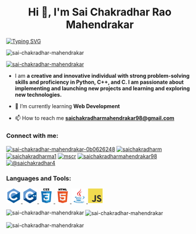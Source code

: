 <h1 align="center">Hi 👋, I'm Sai Chakradhar Rao Mahendrakar</h1>
<a href="https://git.io/typing-svg"><img src="https://readme-typing-svg.herokuapp.com?font=Fira+Code&weight=700&size=23&pause=1000&color=000000&width=435&lines=Sai+Chakradhar+Rao+Mahendrakar;Computer+Science+Engineer" alt="Typing SVG" /></a>
<p align="left"> <img src="https://komarev.com/ghpvc/?username=sai-chakradhar-mahendrakar&label=Profile%20views&color=20a2f3&style=flat" alt="sai-chakradhar-mahendrakar" /> </p>

<p align="left"> <a href="https://github.com/ryo-ma/github-profile-trophy"><img src="https://github-profile-trophy.vercel.app/?username=sai-chakradhar-mahendrakar" alt="sai-chakradhar-mahendrakar" /></a> </p>

- I am **a creative and innovative individual with strong problem-solving skills and proficiency in Python, C++, and C. I am passionate about implementing and launching new projects and learning and exploring new technologies.**

- 🌱 I’m currently learning **Web Development**

- 📫 How to reach me **saichakradharmahendrakar98@gmail.com**

<h3 align="left">Connect with me:</h3>
<p align="left">
<a href="https://linkedin.com/in/sai-chakradhar-mahendrakar-0b0626248" target="blank"><img align="center" src="https://raw.githubusercontent.com/rahuldkjain/github-profile-readme-generator/master/src/images/icons/Social/linked-in-alt.svg" alt="sai-chakradhar-mahendrakar-0b0626248" height="30" width="40" /></a>
<a href="https://www.codechef.com/users/saichakradharm" target="blank"><img align="center" src="https://cdn.jsdelivr.net/npm/simple-icons@3.1.0/icons/codechef.svg" alt="saichakradharm" height="30" width="40" /></a>
<a href="https://www.hackerrank.com/saichakradharma1" target="blank"><img align="center" src="https://raw.githubusercontent.com/rahuldkjain/github-profile-readme-generator/master/src/images/icons/Social/hackerrank.svg" alt="saichakradharma1" height="30" width="40" /></a>
<a href="https://codeforces.com/profile/mscr" target="blank"><img align="center" src="https://raw.githubusercontent.com/rahuldkjain/github-profile-readme-generator/master/src/images/icons/Social/codeforces.svg" alt="mscr" height="30" width="40" /></a>
<a href="https://www.leetcode.com/saichakradharmahendrakar98" target="blank"><img align="center" src="https://raw.githubusercontent.com/rahuldkjain/github-profile-readme-generator/master/src/images/icons/Social/leet-code.svg" alt="saichakradharmahendrakar98" height="30" width="40" /></a>
<a href="https://www.hackerearth.com/@saichakradhar4" target="blank"><img align="center" src="https://raw.githubusercontent.com/rahuldkjain/github-profile-readme-generator/master/src/images/icons/Social/hackerearth.svg" alt="@saichakradhar4" height="30" width="40" /></a>
</p>

<h3 align="left">Languages and Tools:</h3>
<p align="left"> <a href="https://www.cprogramming.com/" target="_blank" rel="noreferrer"> <img src="https://raw.githubusercontent.com/devicons/devicon/master/icons/c/c-original.svg" alt="c" width="40" height="40"/> </a> <a href="https://www.w3schools.com/cpp/" target="_blank" rel="noreferrer"> <img src="https://raw.githubusercontent.com/devicons/devicon/master/icons/cplusplus/cplusplus-original.svg" alt="cplusplus" width="40" height="40"/> </a> <a href="https://www.w3schools.com/css/" target="_blank" rel="noreferrer"> <img src="https://raw.githubusercontent.com/devicons/devicon/master/icons/css3/css3-original-wordmark.svg" alt="css3" width="40" height="40"/> </a> <a href="https://www.w3.org/html/" target="_blank" rel="noreferrer"> <img src="https://raw.githubusercontent.com/devicons/devicon/master/icons/html5/html5-original-wordmark.svg" alt="html5" width="40" height="40"/> </a> <a href="https://www.java.com" target="_blank" rel="noreferrer"> <img src="https://raw.githubusercontent.com/devicons/devicon/master/icons/java/java-original.svg" alt="java" width="40" height="40"/> </a> <a href="https://developer.mozilla.org/en-US/docs/Web/JavaScript" target="_blank" rel="noreferrer"> <img src="https://raw.githubusercontent.com/devicons/devicon/master/icons/javascript/javascript-original.svg" alt="javascript" width="40" height="40"/> </a> </p>


<p><img align="left" src="https://github-readme-stats.vercel.app/api/top-langs?username=sai-chakradhar-mahendrakar&show_icons=true&locale=en&layout=compact" alt="sai-chakradhar-mahendrakar" /></p>

<p>&nbsp;<img align="center" src="https://github-readme-stats.vercel.app/api?username=sai-chakradhar-mahendrakar&show_icons=true&locale=en" alt="sai-chakradhar-mahendrakar" /></p>

<p><img align="center" src="https://github-readme-streak-stats.herokuapp.com/?user=sai-chakradhar-mahendrakar&" alt="sai-chakradhar-mahendrakar" /></p>

